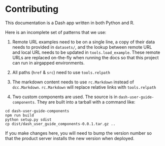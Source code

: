 # Contributing

This documentation is a Dash app written in both Python and R.

Here is an incomplete set of patterns that we use:
1. Remote URL examples need to be on a single line, a copy of their data needs to provided in `datasets/`, and the lookup between remote URL and local URL needs to be updated in `tools.load_example`. These remote URLs are replaced on-the-fly when running the docs so that this project can run in airgapped environments.

2. All paths (`href` & `src`) need to use `tools.relpath`

3. The markdown content needs to use `rc.Markdown` instead of `dcc.Markdown`. `rc.Markdown` will replace relative links with `tools.relpath`

4. Two custom components are used. The source is in `dash-user-guide-components`. They are built into a tarball with a command like:
```
cd dash-user-guide-components
npm run build
python setup.py sdist
cp dist/dash_user_guide_components-0.0.1.tar.gz ..
```
If you make changes here, you will need to bump the version number so that the product server installs the new version when deployed.
